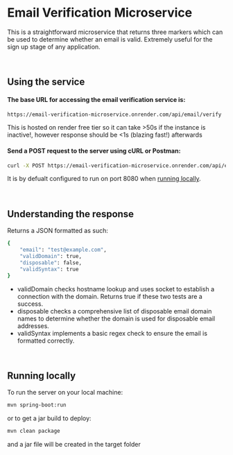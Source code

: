 # Email Verification Microservice  

This is a straightforward microservice that returns three markers which can be used to determine whether an email is valid. Extremely useful for the sign up stage of any application.
&nbsp;

&nbsp;

## Using the service
#### The base URL for accessing the email verification service is:
```sh
https://email-verification-microservice.onrender.com/api/email/verify
```

This is hosted on render free tier so it can take >50s if the instance is inactive!, however response should be <1s (blazing fast!) afterwards

#### Send a POST request to the server using cURL or Postman:
```sh
curl -X POST https://email-verification-microservice.onrender.com/api/email/verify -H "Content-Type: application/json" -d "{\"email\": \"test@example.com\"}"
```

It is by defualt configured to run on port 8080 when [running locally](#running-locally).
&nbsp;

&nbsp;
## Understanding the response
Returns a JSON formatted as such:
```sh
{
    "email": "test@example.com",
    "validDomain": true,
    "disposable": false,
    "validSyntax": true
}
```

- validDomain checks hostname lookup and uses socket to establish a connection with the domain. Returns true if these two tests are a success.
- disposable checks a comprehensive list of disposable email domain names to determine whether the domain is used for disposable email addresses.
- validSyntax implements a basic regex check to ensure the email is formatted correctly.
&nbsp;

&nbsp;
## Running locally
To run the server on your local machine:
```sh
mvn spring-boot:run
```

or to get a jar build to deploy:

```sh
mvn clean package
```
and a jar file will be created in the target folder
